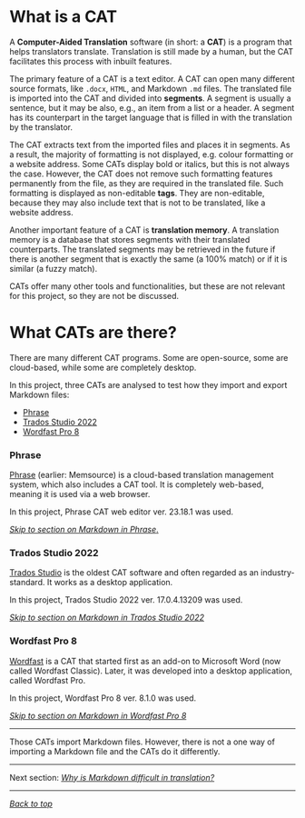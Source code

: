 # What is a CAT

<!-- Briefly:
- what is a CAT
- how does it work?
	- TMs
- what CATs are covered here
- -->

A **Computer-Aided Translation** software (in short: a **CAT**) is a program that helps translators translate. Translation is still made by a human, but the CAT facilitates this process with inbuilt features.

The primary feature of a CAT is a text editor. A CAT can open many different source formats, like `.docx`, `HTML`, and Markdown `.md` files. The translated file is imported into the CAT and divided into **segments**. A segment is usually a sentence, but it may be also, e.g., an item from a list or a header. A segment has its counterpart in the target language that is filled in with the translation by the translator.

The CAT extracts text from the imported files and places it in segments. As a result, the majority of formatting is not displayed, e.g. colour formatting or a website address. Some CATs display bold or italics, but this is not always the case. However, the CAT does not remove such formatting features permanently from the file, as they are required in the translated file. Such formatting is displayed as non-editable **tags**. They are non-editable, because they may also include text that is not to be translated, like a website address.

Another important feature of a CAT is **translation memory**. A translation memory is a database that stores segments with their translated counterparts. The translated segments may be retrieved in the future if there is another segment that is exactly the same (a 100% match) or if it is similar (a fuzzy match).

CATs offer many other tools and functionalities, but these are not relevant for this project, so they are not be discussed.

# What CATs are there?

There are many different CAT programs. Some are open-source, some are cloud-based, while some are completely desktop.

In this project, three CATs are analysed to test how they import and export Markdown files:
- [Phrase](#phrase)
- [Trados Studio 2022](#trados-studio-2022)
- [Wordfast Pro 8](#wordfast-pro-8)

### Phrase

[Phrase](https://phrase.com/) (earlier: Memsource) is a cloud-based translation management system, which also includes a CAT tool. It is completely web-based, meaning it is used via a web browser.

In this project, Phrase CAT web editor ver. 23.18.1 was used.

[*Skip to section on Markdown in Phrase*.](phrase-01-settings.md)

### Trados Studio 2022

[Trados Studio](https://www.trados.com/products/trados-studio/whats-new-studio-2022.html) is the oldest CAT software and often regarded as an industry-standard. It works as a desktop application.

In this project, Trados Studio 2022 ver. 17.0.4.13209 was used.

[*Skip to section on Markdown in Trados Studio 2022*](trados-01-settings.md)

### Wordfast Pro 8

[Wordfast](https://www.wordfast.com/products/wordfast_pro) is a CAT that started first as an add-on to Microsoft Word (now called Wordfast Classic). Later, it was developed into a desktop application, called Wordfast Pro.

In this project, Wordfast Pro 8 ver. 8.1.0 was used.

[*Skip to section on Markdown in Wordfast Pro 8*](wordfast-01-settings.md)

---

Those CATs import Markdown files. However, there is not a one way of importing a Markdown file and the CATs do it differently.

---
Next section: [*Why is Markdown difficult in translation?*](ref-why-md-difficult.md)

---

[*Back to top*](#what-is-a-cat&#63;)
